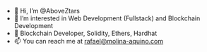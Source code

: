 - 👋 Hi, I’m @AboveZtars
- 👀 I’m interested in Web Development (Fullstack) and Blockchain Development
- 🌱 Blockchain Developer, Solidity, Ethers, Hardhat
- 📫 You can reach me at rafael@molina-aquino.com

<!---
AboveZtars/AboveZtars is a ✨ special ✨ repository because its `README.md` (this file) appears on your GitHub profile.
You can click the Preview link to take a look at your changes.
--->
